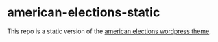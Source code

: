 # american-elections-static

This repo is a static version of the [american elections wordpress theme](https://github.com/Swarthmore/American-Elections).
